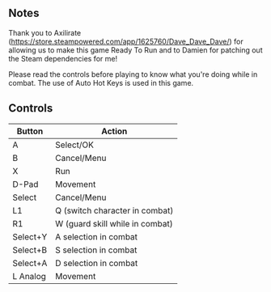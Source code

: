 ## Notes
Thank you to Axilirate (https://store.steampowered.com/app/1625760/Dave_Dave_Dave/) for allowing us to make this game Ready To Run and to Damien for patching out the Steam dependencies for me!

Please read the controls before playing to know what you're doing while in combat. The use of Auto Hot Keys is used in this game.

## Controls

| Button | Action |
|--|--| 
|A|Select/OK|
|B|Cancel/Menu|
|X|Run|
|D-Pad|Movement|
|Select|Cancel/Menu|
|L1|Q (switch character in combat)|
|R1|W (guard skill while in combat)|
|Select+Y|A selection in combat|
|Select+B|S selection in combat|
|Select+A|D selection in combat|
|L Analog|Movement|


